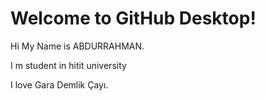 # Welcome to GitHub Desktop!

Hi My Name is ABDURRAHMAN.

I m student in hitit university

I love Gara Demlik Çayı.
